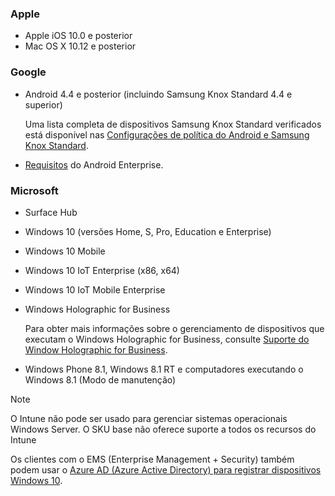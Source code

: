 

### <a name="apple"></a>Apple
- Apple iOS 10.0 e posterior
- Mac OS X 10.12 e posterior

### <a name="google"></a>Google
- Android 4.4 e posterior (incluindo Samsung Knox Standard 4.4 e superior)

  Uma lista completa de dispositivos Samsung Knox Standard verificados está disponível nas [Configurações de política do Android e Samsung Knox Standard](/intune/supported-devices-browsers#supported-samsung-knox-standard-devices).


- [Requisitos](https://support.google.com/work/android/answer/6174145?hl=en) do Android Enterprise.

### <a name="microsoft"></a>Microsoft

- Surface Hub
- Windows 10 (versões Home, S, Pro, Education e Enterprise)
- Windows 10 Mobile
- Windows 10 IoT Enterprise (x86, x64)
- Windows 10 IoT Mobile Enterprise
- Windows Holographic for Business

  Para obter mais informações sobre o gerenciamento de dispositivos que executam o Windows Holographic for Business, consulte [Suporte do Window Holographic for Business](../windows-holographic-for-business.md).

- Windows Phone 8.1, Windows 8.1 RT e computadores executando o Windows 8.1 (Modo de manutenção)

> [!NOTE]
> O Intune não pode ser usado para gerenciar sistemas operacionais Windows Server. O SKU base não oferece suporte a todos os recursos do Intune

Os clientes com o EMS (Enterprise Management + Security) também podem usar o [Azure AD (Azure Active Directory) para registrar dispositivos Windows 10](/intune/windows-enroll).


